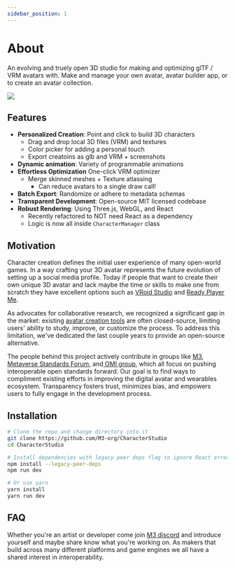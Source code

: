 ```yaml
---                                                                                                                                                  
sidebar_position: 1                                                                                                                                  
--- 
```


# About


An evolving and truely open 3D studio for making and optimizing glTF / VRM avatars with. Make and manage your own avatar, avatar builder app, or to create an avatar collection.

![](https://i.imgur.com/v2zJEiy.gif)


## Features

- **Personalized Creation**: Point and click to build 3D characters
    - Drag and drop local 3D files (VRM) and textures
    - Color picker for adding a personal touch
    - Export creatoins as glb and VRM + screenshots
- **Dynamic animation**: Variety of programmable animations
- **Effortless Optimization** One-click VRM optimizer
    - Merge skinned meshes + Texture atlassing
        - Can reduce avatars to a single draw call!
- **Batch Export**: Randomize or adhere to metadata schemas
- **Transparent Development**: Open-source MIT licensed codebase
- **Robust Rendering**: Using Three.js, WebGL, and React
    - Recently refactored to NOT need React as a dependency
    - Logic is now all inside `CharacterManager` class


## Motivation

Character creation defines the initial user experience of many open-world games. In a way crafting your 3D avatar represents the future evolution of setting up a social media profile. Today if people that want to create their own unique 3D avatar and lack maybe the time or skills to make one from scratch they have excellent options such as [VRoid Studio](https://vroid.com/en/studio) and [Ready Player Me](https://readyplayer.me/).

As advocates for collaborative research, we recognized a significant gap in the market: existing [avatar creation tools](https://hackmd.io/@XR/avatarbuilders) are often closed-source, limiting users' ability to study, improve, or customize the process. To address this limitation, we've dedicated the last couple years to provide an open-source alternative.

The people behind this project actively contribute in groups like [M3](https://m3org.com), [Metaverse Standards Forum](https://metaverse-standards.org/), and[ OMI group](https://omigroup.org/), which all focus on pushing interoperable open standards forward. Our goal is to find ways to compliment existing efforts in improving the digital avatar and wearables ecosystem. Transparency fosters trust, minimizes bias, and empowers users to fully engage in the development process.



## Installation


```bash
# Clone the repo and change directory into it
git clone https://github.com/M3-org/CharacterStudio
cd CharacterStudio

# Install dependencies with legacy peer deps flag to ignore React errors
npm install --legacy-peer-deps
npm run dev

# Or use yarn
yarn install
yarn run dev
```



## FAQ



Whether you're an artist or developer come join [M3 discord](https://m3org.com/discord) and introduce yourself and maybe share know what you're working on. As makers that build across many different platforms and game engines we all have a shared interest in interoperability.

